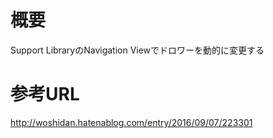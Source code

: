 # 概要
Support LibraryのNavigation Viewでドロワーを動的に変更する

# 参考URL
http://woshidan.hatenablog.com/entry/2016/09/07/223301
